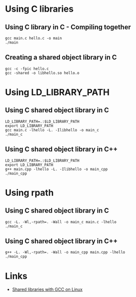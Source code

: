 # Using C libraries

## Using C library in C - Compiling together
```
gcc main.c hello.c -o main
./main
```

## Creating a shared object library in C
```
gcc -c -fpic hello.c
gcc -shared -o libhello.so hello.o
```


# Using LD_LIBRARY_PATH

## Using C shared object library in C
```
LD_LIBRARY_PATH=.:$LD_LIBRARY_PATH
export LD_LIBRARY_PATH
gcc main.c -lhello -L. -Ilibhello -o main_c
./main_c
```

## Using C shared object library in C++
```
LD_LIBRARY_PATH=.:$LD_LIBRARY_PATH
export LD_LIBRARY_PATH
g++ main.cpp -lhello -L. -Ilibhello -o main_cpp
./main_cpp
```


# Using rpath

## Using C shared object library in C
```
gcc -L. -Wl,-rpath=. -Wall -o main_c main.c -lhello
./main_c
```

## Using C shared object library in C++
```
g++ -L. -Wl,-rpath=. -Wall -o main_cpp main.cpp -lhello
./main_cpp
```

# Links
- [Shared libraries with GCC on Linux](https://www.cprogramming.com/tutorial/shared-libraries-linux-gcc.html)
